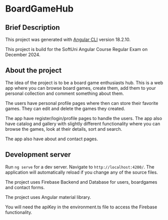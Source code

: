# BoardGameHub

## Brief Description
This project was generated with [Angular CLI](https://github.com/angular/angular-cli) version 18.2.10.

This project is build for the SoftUni Angular Course Regular Exam on December 2024.

## About the project
The idea of the project is to be a board game enthusiasts hub. This is a web app where you can browse board games, create them, add them to your personal collection and comment something about them.

The users have personal profile pages where then can store their favorite games. They can edit and delete the games they created.

The app have register/login/profile pages to handle the users. The app also have catalog and gallery with slightly different functionality where you can browse the games, look at their details, sort and search.

The app also have about and contact pages.

## Development server
Run `ng serve` for a dev server. Navigate to `http://localhost:4200/`. The application will automatically reload if you change any of the source files.

The project uses Firebase Backend and Database for users, boardgames and contact forms.

The project uses Angular material library.

You will need the apiKey in the environment.ts file to access the Firebase functionality.
## 